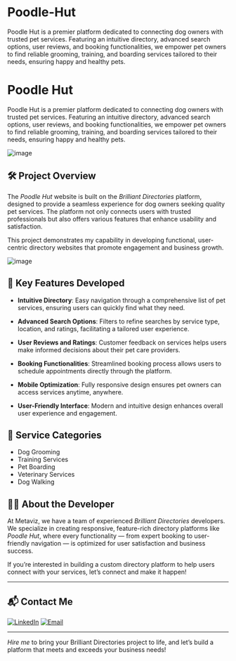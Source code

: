 # Poodle-Hut
Poodle Hut is a premier platform dedicated to connecting dog owners with trusted pet services. Featuring an intuitive directory, advanced search options, user reviews, and booking functionalities, we empower pet owners to find reliable grooming, training, and boarding services tailored to their needs, ensuring happy and healthy pets.
# Poodle Hut
Poodle Hut is a premier platform dedicated to connecting dog owners with trusted pet services. Featuring an intuitive directory, advanced search options, user reviews, and booking functionalities, we empower pet owners to find reliable grooming, training, and boarding services tailored to their needs, ensuring happy and healthy pets.

![image](https://github.com/user-attachments/assets/25fda676-a09d-4b07-b8fb-d36ad8af2de0)

## 🛠 Project Overview

The *Poodle Hut* website is built on the *Brilliant Directories* platform, designed to provide a seamless experience for dog owners seeking quality pet services. The platform not only connects users with trusted professionals but also offers various features that enhance usability and satisfaction. 

This project demonstrates my capability in developing functional, user-centric directory websites that promote engagement and business growth.

![image](https://github.com/user-attachments/assets/777be47e-692f-4530-baea-b64f5f42799c)

## 🚀 Key Features Developed

- **Intuitive Directory**: Easy navigation through a comprehensive list of pet services, ensuring users can quickly find what they need.
  
- **Advanced Search Options**: Filters to refine searches by service type, location, and ratings, facilitating a tailored user experience.

- **User Reviews and Ratings**: Customer feedback on services helps users make informed decisions about their pet care providers.

- **Booking Functionalities**: Streamlined booking process allows users to schedule appointments directly through the platform.

- **Mobile Optimization**: Fully responsive design ensures pet owners can access services anytime, anywhere.

- **User-Friendly Interface**: Modern and intuitive design enhances overall user experience and engagement.

## 🐾 Service Categories

- Dog Grooming
- Training Services
- Pet Boarding
- Veterinary Services
- Dog Walking

## 👨‍💻 About the Developer

At Metaviz, we have a team of experienced *Brilliant Directories* developers. We specialize in creating responsive, feature-rich directory platforms like *Poodle Hut*, where every functionality — from expert booking to user-friendly navigation — is optimized for user satisfaction and business success.

If you’re interested in building a custom directory platform to help users connect with your services, let’s connect and make it happen!

---

## 📬 Contact Me

[![LinkedIn](https://img.shields.io/badge/LinkedIn-Connect-blue?style=for-the-badge&logo=linkedin)](https://www.linkedin.com/in/sajid-jameel-721256178/)
[![Email](https://img.shields.io/badge/Email-Contact%20Me-orange?style=for-the-badge&logo=gmail)](mailto:sajidjamil.met@gmail.com)

---

*Hire me* to bring your Brilliant Directories project to life, and let’s build a platform that meets and exceeds your business needs!
